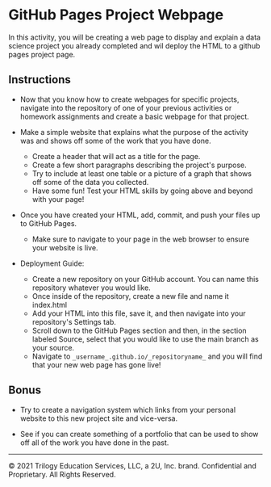 # GitHub Pages Project Webpage

In this activity, you will be creating a web page to display and explain a data science project you already completed and wil deploy the HTML to a github pages project page.

## Instructions

* Now that you know how to create webpages for specific projects, navigate into the repository of one of your previous activities or homework assignments and create a basic webpage for that project.

* Make a simple website that explains what the purpose of the activity was and shows off some of the work that you have done.

  * Create a header that will act as a title for the page.
  * Create a few short paragraphs describing the project's purpose.
  * Try to include at least one table or a picture of a graph that shows off some of the data you collected.
  * Have some fun! Test your HTML skills by going above and beyond with your page!

* Once you have created your HTML, add, commit, and push your files up to GitHub Pages.

  * Make sure to navigate to your page in the web browser to ensure your website is live.

* Deployment Guide:

  * Create a new repository on your GitHub account. You can name this repository whatever you would like.
  * Once inside of the repository, create a new file and name it index.html
  * Add your HTML into this file, save it, and then navigate into your repository's Settings tab.
  * Scroll down to the GitHub Pages section and then, in the section labeled Source, select that you would like to use the main branch as your source.
  * Navigate to `_username_.github.io/_repositoryname_` and you will find that your new web page has gone live!

## Bonus

* Try to create a navigation system which links from your personal website to this new project site and vice-versa.

* See if you can create something of a portfolio that can be used to show off all of the work you have done in the past.

---

© 2021 Trilogy Education Services, LLC, a 2U, Inc. brand. Confidential and Proprietary. All Rights Reserved.
